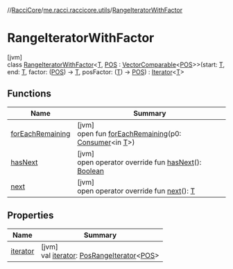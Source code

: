 //[RacciCore](../../../index.md)/[me.racci.raccicore.utils](../index.md)/[RangeIteratorWithFactor](index.md)

# RangeIteratorWithFactor

[jvm]\
class [RangeIteratorWithFactor](index.md)&lt;[T](index.md), [POS](index.md) : [VectorComparable](../-vector-comparable/index.md)&lt;[POS](index.md)&gt;&gt;(start: [T](index.md), end: [T](index.md), factor: ([POS](index.md)) -&gt; [T](index.md), posFactor: ([T](index.md)) -&gt; [POS](index.md)) : [Iterator](https://kotlinlang.org/api/latest/jvm/stdlib/kotlin.collections/-iterator/index.html)&lt;[T](index.md)&gt;

## Functions

| Name | Summary |
|---|---|
| [forEachRemaining](../../me.racci.raccicore.utils.collections/-observable-mutable-iterator/index.md#-511368593%2FFunctions%2F-1216412040) | [jvm]<br>open fun [forEachRemaining](../../me.racci.raccicore.utils.collections/-observable-mutable-iterator/index.md#-511368593%2FFunctions%2F-1216412040)(p0: [Consumer](https://docs.oracle.com/javase/8/docs/api/java/util/function/Consumer.html)&lt;in [T](index.md)&gt;) |
| [hasNext](has-next.md) | [jvm]<br>open operator override fun [hasNext](has-next.md)(): [Boolean](https://kotlinlang.org/api/latest/jvm/stdlib/kotlin/-boolean/index.html) |
| [next](next.md) | [jvm]<br>open operator override fun [next](next.md)(): [T](index.md) |

## Properties

| Name | Summary |
|---|---|
| [iterator](iterator.md) | [jvm]<br>val [iterator](iterator.md): [PosRangeIterator](../-pos-range-iterator/index.md)&lt;[POS](index.md)&gt; |
